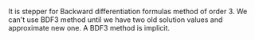 It is stepper for Backward differentiation formulas method of order 3.
We can't use BDF3 method until we have two old solution values and  approximate new one. A  BDF3 method is implicit. 

